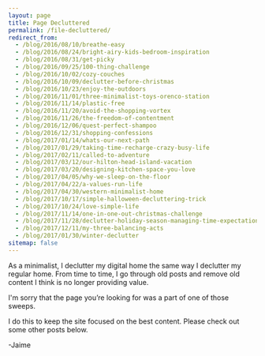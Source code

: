 ```yaml
---
layout: page
title: Page Decluttered 
permalink: /file-decluttered/
redirect_from:
  - /blog/2016/08/10/breathe-easy
  - /blog/2016/08/24/bright-airy-kids-bedroom-inspiration
  - /blog/2016/08/31/get-picky
  - /blog/2016/09/25/100-thing-challenge
  - /blog/2016/10/02/cozy-couches
  - /blog/2016/10/09/declutter-before-christmas
  - /blog/2016/10/23/enjoy-the-outdoors
  - /blog/2016/11/01/three-minimalist-toys-orenco-station
  - /blog/2016/11/14/plastic-free
  - /blog/2016/11/20/avoid-the-shopping-vortex
  - /blog/2016/11/26/the-freedom-of-contentment
  - /blog/2016/12/06/quest-perfect-shampoo
  - /blog/2016/12/31/shopping-confessions
  - /blog/2017/01/14/whats-our-next-path
  - /blog/2017/01/29/taking-time-recharge-crazy-busy-life
  - /blog/2017/02/11/called-to-adventure
  - /blog/2017/03/12/our-hilton-head-island-vacation
  - /blog/2017/03/20/designing-kitchen-space-you-love
  - /blog/2017/04/05/why-we-sleep-on-the-floor
  - /blog/2017/04/22/a-values-run-life
  - /blog/2017/04/30/western-minimalist-home
  - /blog/2017/10/17/simple-halloween-decluttering-trick
  - /blog/2017/10/24/love-simple-life
  - /blog/2017/11/14/one-in-one-out-christmas-challenge
  - /blog/2017/11/28/declutter-holiday-season-managing-time-expectations
  - /blog/2017/12/11/my-three-balancing-acts
  - /blog/2017/01/30/winter-declutter
sitemap: false
---
```


As a minimalist, I declutter my digital home the same way I declutter my regular home. From time to time, I go through old posts and remove old content I think is no longer providing value.

I'm sorry that the page you’re looking for was a part of one of those sweeps.

I do this to keep the site focused on the best content. Please check out some other posts below.

-Jaime
